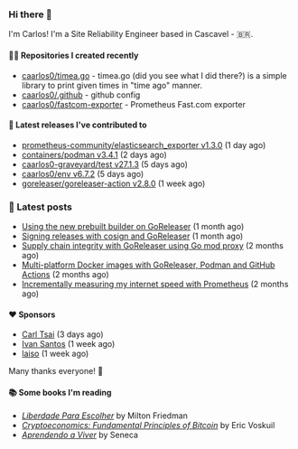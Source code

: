 ### Hi there 👋

I'm Carlos! I'm a Site Reliability Engineer based in Cascavel - 🇧🇷.

#### 👨‍💻 Repositories I created recently
- [caarlos0/timea.go](https://github.com/caarlos0/timea.go) - timea.go (did you see what I did there?) is a simple library to print given times in &#34;time ago&#34; manner.
- [caarlos0/.github](https://github.com/caarlos0/.github) - github config
- [caarlos0/fastcom-exporter](https://github.com/caarlos0/fastcom-exporter) - Prometheus Fast.com exporter

#### 🚀 Latest releases I've contributed to


- [prometheus-community/elasticsearch_exporter v1.3.0](https://github.com/prometheus-community/elasticsearch_exporter/releases/tag/v1.3.0) (1 day ago)
- [containers/podman v3.4.1](https://github.com/containers/podman/releases/tag/v3.4.1) (2 days ago)
- [caarlos0-graveyard/test v27.1.3](https://github.com/caarlos0-graveyard/test/releases/tag/v27.1.3) (5 days ago)
- [caarlos0/env v6.7.2](https://github.com/caarlos0/env/releases/tag/v6.7.2) (5 days ago)
- [goreleaser/goreleaser-action v2.8.0](https://github.com/goreleaser/goreleaser-action/releases/tag/v2.8.0) (1 week ago)

### 📄 Latest posts
- [Using the new prebuilt builder on GoReleaser](https://carlosbecker.com/posts/goreleaser-prebuilt/) (1 month ago)
- [Signing releases with cosign and GoReleaser](https://carlosbecker.com/posts/goreleaser-cosign/) (1 month ago)
- [Supply chain integrity with GoReleaser using Go mod proxy](https://carlosbecker.com/posts/supply-chain-goreleaser-go-mod-proxy/) (2 months ago)
- [Multi-platform Docker images with GoReleaser, Podman and GitHub Actions](https://carlosbecker.com/posts/goreleaser-actions-podman/) (2 months ago)
- [Incrementally measuring my internet speed with Prometheus](https://carlosbecker.com/posts/speedtest-prometheus/) (2 months ago)

#### ❤️ Sponsors
- [Carl Tsai](https://github.com/moonape1226) (3 days ago)
- [Ivan Santos](https://github.com/pragmaticivan) (1 week ago)
- [laiso](https://github.com/laiso) (1 week ago)

Many thanks everyone! 🙏

#### 📚 Some books I'm reading
- _[Liberdade Para Escolher](https://www.goodreads.com/book/show/17238591-liberdade-para-escolher)_ by Milton Friedman
- _[Cryptoeconomics: Fundamental Principles of Bitcoin](https://www.goodreads.com/book/show/56919322-cryptoeconomics)_ by Eric Voskuil
- _[Aprendendo a Viver](https://www.goodreads.com/book/show/28219486-aprendendo-a-viver)_ by Seneca

